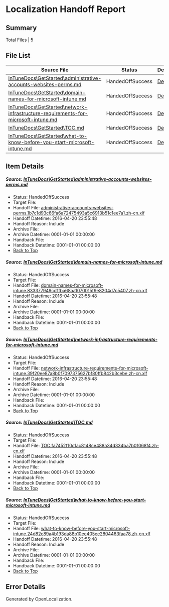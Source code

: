 # <a name='report-top'></a> Localization Handoff Report

## Summary
 Total Files | 5

## File List
 Source File | Status | Details 
 ----------- | ------ | ------- 
 [InTuneDocs\GetStarted\administrative-accounts-websites-perms.md](https://github.com/Microsoft/IntuneDocs-pr/blob/9b6c217c0d584b8b4252cd7b88475c189615b703/InTuneDocs/GetStarted/administrative-accounts-websites-perms.md) | HandedOffSuccess | [Details](#73f3efe43ad35f6f1fef2060ee95e1d6a03ac6bc515)
 [InTuneDocs\GetStarted\domain-names-for-microsoft-intune.md](https://github.com/Microsoft/IntuneDocs-pr/blob/9b6c217c0d584b8b4252cd7b88475c189615b703/InTuneDocs/GetStarted/domain-names-for-microsoft-intune.md) | HandedOffSuccess | [Details](#e74d69716576f0e31e83497f19d7d0cdf77db8f2518)
 [InTuneDocs\GetStarted\network-infrastructure-requirements-for-microsoft-intune.md](https://github.com/Microsoft/IntuneDocs-pr/blob/9b6c217c0d584b8b4252cd7b88475c189615b703/InTuneDocs/GetStarted/network-infrastructure-requirements-for-microsoft-intune.md) | HandedOffSuccess | [Details](#d81237ce9a64493532e21700c2c6ad020259254a539)
 [InTuneDocs\GetStarted\TOC.md](https://github.com/Microsoft/IntuneDocs-pr/blob/9b6c217c0d584b8b4252cd7b88475c189615b703/InTuneDocs/GetStarted/TOC.md) | HandedOffSuccess | [Details](#a66ce8808c332da41263f40aec61ebe5e87d3db4558)
 [InTuneDocs\GetStarted\what-to-know-before-you-start-microsoft-intune.md](https://github.com/Microsoft/IntuneDocs-pr/blob/9b6c217c0d584b8b4252cd7b88475c189615b703/InTuneDocs/GetStarted/what-to-know-before-you-start-microsoft-intune.md) | HandedOffSuccess | [Details](#e35945348157108be6b656a3dc6b6bdfdaf7cb22559)

## Item Details
##### <a name='73f3efe43ad35f6f1fef2060ee95e1d6a03ac6bc515'></a> Source: [InTuneDocs\GetStarted\administrative-accounts-websites-perms.md](https://github.com/Microsoft/IntuneDocs-pr/blob/9b6c217c0d584b8b4252cd7b88475c189615b703/InTuneDocs/GetStarted/administrative-accounts-websites-perms.md)
* Status: HandedOffSuccess
* Target File: 
* Handoff File: [administrative-accounts-websites-perms.1b7c1d93c66fa6a72475493a5c6913b51c1ee7a1.zh-cn.xlf](https://github.com/Microsoft/EM.handoff/blob/e8babbcdac712c3724b6827143514219486ab0ea/ol-handoff/Microsoft/IntuneDocs-pr.zh-cn/master/administrative-accounts-websites-perms.1b7c1d93c66fa6a72475493a5c6913b51c1ee7a1.zh-cn.xlf)
* Handoff Datetime: 2016-04-20 23:55:48
* Handoff Reason: Include
* Archive File: 
* Archive Datetime: 0001-01-01 00:00:00
* Handback File: 
* Handback Datetime: 0001-01-01 00:00:00
* [Back to Top](#report-top)

##### <a name='e74d69716576f0e31e83497f19d7d0cdf77db8f2518'></a> Source: [InTuneDocs\GetStarted\domain-names-for-microsoft-intune.md](https://github.com/Microsoft/IntuneDocs-pr/blob/9b6c217c0d584b8b4252cd7b88475c189615b703/InTuneDocs/GetStarted/domain-names-for-microsoft-intune.md)
* Status: HandedOffSuccess
* Target File: 
* Handoff File: [domain-names-for-microsoft-intune.833377949cd1fba68aa1070015f9e8204d7c5407.zh-cn.xlf](https://github.com/Microsoft/EM.handoff/blob/e8babbcdac712c3724b6827143514219486ab0ea/ol-handoff/Microsoft/IntuneDocs-pr.zh-cn/master/domain-names-for-microsoft-intune.833377949cd1fba68aa1070015f9e8204d7c5407.zh-cn.xlf)
* Handoff Datetime: 2016-04-20 23:55:48
* Handoff Reason: Include
* Archive File: 
* Archive Datetime: 0001-01-01 00:00:00
* Handback File: 
* Handback Datetime: 0001-01-01 00:00:00
* [Back to Top](#report-top)

##### <a name='d81237ce9a64493532e21700c2c6ad020259254a539'></a> Source: [InTuneDocs\GetStarted\network-infrastructure-requirements-for-microsoft-intune.md](https://github.com/Microsoft/IntuneDocs-pr/blob/9b6c217c0d584b8b4252cd7b88475c189615b703/InTuneDocs/GetStarted/network-infrastructure-requirements-for-microsoft-intune.md)
* Status: HandedOffSuccess
* Target File: 
* Handoff File: [network-infrastructure-requirements-for-microsoft-intune.39f20ee87a8b0f7097375627bf80ffb842b3cebe.zh-cn.xlf](https://github.com/Microsoft/EM.handoff/blob/e8babbcdac712c3724b6827143514219486ab0ea/ol-handoff/Microsoft/IntuneDocs-pr.zh-cn/master/network-infrastructure-requirements-for-microsoft-intune.39f20ee87a8b0f7097375627bf80ffb842b3cebe.zh-cn.xlf)
* Handoff Datetime: 2016-04-20 23:55:48
* Handoff Reason: Include
* Archive File: 
* Archive Datetime: 0001-01-01 00:00:00
* Handback File: 
* Handback Datetime: 0001-01-01 00:00:00
* [Back to Top](#report-top)

##### <a name='a66ce8808c332da41263f40aec61ebe5e87d3db4558'></a> Source: [InTuneDocs\GetStarted\TOC.md](https://github.com/Microsoft/IntuneDocs-pr/blob/9b6c217c0d584b8b4252cd7b88475c189615b703/InTuneDocs/GetStarted/TOC.md)
* Status: HandedOffSuccess
* Target File: 
* Handoff File: [TOC.fa7452f10c1ac8148ce488a34d334ba7b01068f4.zh-cn.xlf](https://github.com/Microsoft/EM.handoff/blob/e8babbcdac712c3724b6827143514219486ab0ea/ol-handoff/Microsoft/IntuneDocs-pr.zh-cn/master/TOC.fa7452f10c1ac8148ce488a34d334ba7b01068f4.zh-cn.xlf)
* Handoff Datetime: 2016-04-20 23:55:48
* Handoff Reason: Include
* Archive File: 
* Archive Datetime: 0001-01-01 00:00:00
* Handback File: 
* Handback Datetime: 0001-01-01 00:00:00
* [Back to Top](#report-top)

##### <a name='e35945348157108be6b656a3dc6b6bdfdaf7cb22559'></a> Source: [InTuneDocs\GetStarted\what-to-know-before-you-start-microsoft-intune.md](https://github.com/Microsoft/IntuneDocs-pr/blob/9b6c217c0d584b8b4252cd7b88475c189615b703/InTuneDocs/GetStarted/what-to-know-before-you-start-microsoft-intune.md)
* Status: HandedOffSuccess
* Target File: 
* Handoff File: [what-to-know-before-you-start-microsoft-intune.24d82c89a4b193da88b10ec405ee2804463faa78.zh-cn.xlf](https://github.com/Microsoft/EM.handoff/blob/e8babbcdac712c3724b6827143514219486ab0ea/ol-handoff/Microsoft/IntuneDocs-pr.zh-cn/master/what-to-know-before-you-start-microsoft-intune.24d82c89a4b193da88b10ec405ee2804463faa78.zh-cn.xlf)
* Handoff Datetime: 2016-04-20 23:55:48
* Handoff Reason: Include
* Archive File: 
* Archive Datetime: 0001-01-01 00:00:00
* Handback File: 
* Handback Datetime: 0001-01-01 00:00:00
* [Back to Top](#report-top)


## Error Details

Generated by OpenLocalization.
